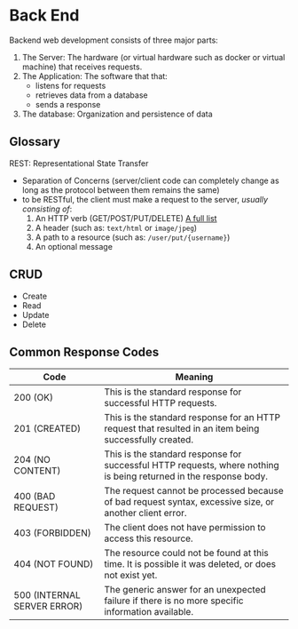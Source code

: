# Back End

Backend web development consists of three major parts:

1. The Server: The hardware (or virtual hardware such as docker or virtual machine) that receives requests.
2. The Application: The software that that:
    * listens for requests
    * retrieves data from a database
    * sends a response
3. The database: Organization and persistence of data

## Glossary

REST: Representational State Transfer

- Separation of Concerns (server/client code can completely change as long as the protocol between them remains the same)
- to be RESTful, the client must make a request to the server, *usually consisting of*:
    1. An HTTP verb (GET/POST/PUT/DELETE) [A full list](https://developer.mozilla.org/en-US/docs/Web/HTTP/Methods)
    2. A header (such as: `text/html` or `image/jpeg`)
    3. A path to a resource (such as: `/user/put/{username}`)
    4. An optional message

    

## CRUD

- Create
- Read
- Update
- Delete

## Common Response Codes
| Code | Meaning |
| ---- | ----- |
| 200 (OK) | This is the standard response for successful HTTP requests. |
| 201 (CREATED) | This is the standard response for an HTTP request that resulted in an item being successfully created. |
| 204 (NO CONTENT) | This is the standard response for successful HTTP requests, where nothing is being returned in the response body. |
| 400 (BAD REQUEST) | The request cannot be processed because of bad request syntax, excessive size, or another client error. |
| 403 (FORBIDDEN) | The client does not have permission to access this resource. |
| 404 (NOT FOUND) | The resource could not be found at this time. It is possible it was deleted, or does not exist yet. |
| 500 (INTERNAL SERVER ERROR) | The generic answer for an unexpected failure if there is no more specific information available. |